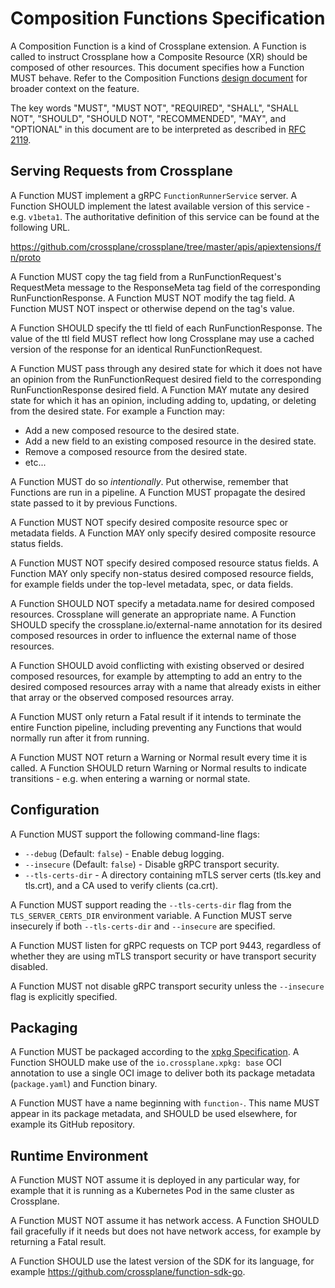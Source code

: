# Composition Functions Specification

A Composition Function is a kind of Crossplane extension. A Function is called
to instruct Crossplane how a Composite Resource (XR) should be composed of other
resources. This document specifies how a Function MUST behave. Refer to the
Composition Functions [design document] for broader context on the feature.

The key words "MUST", "MUST NOT", "REQUIRED", "SHALL", "SHALL NOT", "SHOULD",
"SHOULD NOT", "RECOMMENDED",  "MAY", and "OPTIONAL" in this document are
to be interpreted as described in [RFC 2119].

## Serving Requests from Crossplane

A Function MUST implement a gRPC `FunctionRunnerService` server. A Function
SHOULD implement the latest available version of this service - e.g. `v1beta1`.
The authoritative definition of this service can be found at the following URL.

https://github.com/crossplane/crossplane/tree/master/apis/apiextensions/fn/proto

A Function MUST copy the tag field from a RunFunctionRequest's RequestMeta
message to the ResponseMeta tag field of the corresponding RunFunctionResponse.
A Function MUST NOT modify the tag field. A Function MUST NOT inspect or
otherwise depend on the tag's value.

A Function SHOULD specify the ttl field of each RunFunctionResponse. The value
of the ttl field MUST reflect how long Crossplane may use a cached version of
the response for an identical RunFunctionRequest.

A Function MUST pass through any desired state for which it does not have an
opinion from the RunFunctionRequest desired field to the corresponding
RunFunctionResponse desired field. A Function MAY mutate any desired state for
which it has an opinion, including adding to, updating, or deleting from the
desired state. For example a Function may:

* Add a new composed resource to the desired state.
* Add a new field to an existing composed resource in the desired state.
* Remove a composed resource from the desired state.
* etc...

A Function MUST do so _intentionally_. Put otherwise, remember that Functions
are run in a pipeline. A Function MUST propagate the
desired state passed to it by previous Functions.

A Function MUST NOT specify desired composite resource spec or metadata fields.
A Function MAY only specify desired composite resource status fields.

A Function MUST NOT specify desired composed resource status fields. A Function
MAY only specify non-status desired composed resource fields, for example fields
under the top-level metadata, spec, or data fields.

A Function SHOULD NOT specify a metadata.name for desired composed resources.
Crossplane will generate an appropriate name. A Function SHOULD specify the
crossplane.io/external-name annotation for its desired composed resources in
order to influence the external name of those resources.

A Function SHOULD avoid conflicting with existing observed or desired composed
resources, for example by attempting to add an entry to the desired composed
resources array with a name that already exists in either that array or the
observed composed resources array.

A Function MUST only return a Fatal result if it intends to terminate the entire
Function pipeline, including preventing any Functions that would normally run
after it from running.

A Function MUST NOT return a Warning or Normal result every time it is called. A
Function SHOULD return Warning or Normal results to indicate transitions - e.g.
when entering a warning or normal state.

## Configuration

A Function MUST support the following command-line flags:

* `--debug` (Default: `false`) - Enable debug logging.
* `--insecure` (Default: `false`) - Disable gRPC transport security.
* `--tls-certs-dir` - A directory containing mTLS server certs (tls.key and
  tls.crt), and a CA used to verify clients (ca.crt).

A Function MUST support reading the `--tls-certs-dir` flag from the
`TLS_SERVER_CERTS_DIR` environment variable. A Function MUST serve insecurely if
both `--tls-certs-dir` and `--insecure` are specified.

A Function MUST listen for gRPC requests on TCP port 9443, regardless of whether
they are using mTLS transport security or have transport security disabled.

A Function MUST not disable gRPC transport security unless the `--insecure` flag
is explicitly specified.

## Packaging

A Function MUST be packaged according to the [xpkg Specification]. A Function
SHOULD make use of the `io.crossplane.xpkg: base` OCI annotation to use a single
OCI image to deliver both its package metadata (`package.yaml`) and Function
binary.

A Function MUST have a name beginning with `function-`. This name MUST appear in
its package metadata, and SHOULD be used elsewhere, for example its GitHub
repository.

## Runtime Environment

A Function MUST NOT assume it is deployed in any particular way, for example
that it is running as a Kubernetes Pod in the same cluster as Crossplane.

A Function MUST NOT assume it has network access. A Function SHOULD fail
gracefully if it needs but does not have network access, for example by
returning a Fatal result.

A Function SHOULD use the latest version of the SDK for its language, for
example https://github.com/crossplane/function-sdk-go.

[design document]: ../../design/design-doc-composition-functions.md
[RFC 2119]: https://www.ietf.org/rfc/rfc2119.txt
[xpkg Specification]: xpkg.md